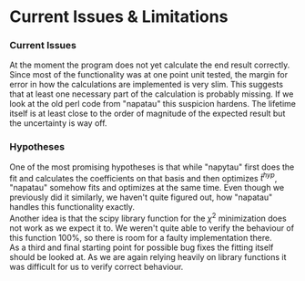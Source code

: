 # Current Issues & Limitations

### Current Issues
At the moment the program does not yet calculate the end result correctly. Since most of the functionality was at one point unit tested, the margin for error in how the calculations are implemented is very slim. This suggests that at least one necessary part of the calculation is probably missing. If we look at the old perl code from "napatau" this suspicion hardens. The lifetime itself is at least close to the order of magnitude of the expected result but the uncertainty is way off.

### Hypotheses
One of the most promising hypotheses is that while "napytau" first does the fit and calculates the coefficients on that basis and then optimizes $\tilde{t}^{hyp}$, "napatau" somehow fits and optimizes at the same time. Even though we previously did it similarly, we haven't quite figured out, how "napatau" handles this functionality exactly.\
Another idea is that the scipy library function for the $\chi^{2}$ minimization does not work as we expect it to. We weren't quite able to verify the behaviour of this function 100%, so there is room for a faulty implementation there.\
As a third and final starting point for possible bug fixes the fitting itself should be looked at. As we are again relying heavily on library functions it was difficult for us to verify correct behaviour.